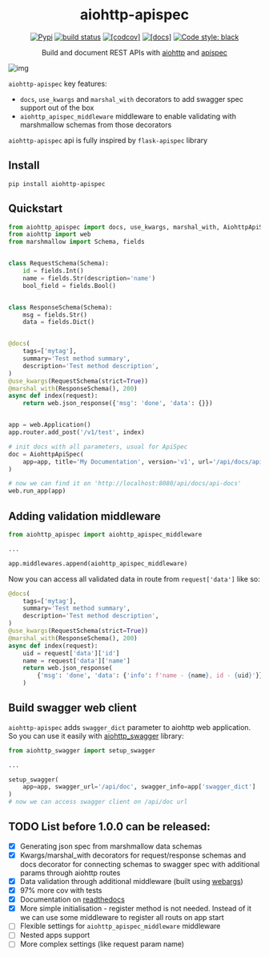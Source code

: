 <h1 align="center">aiohttp-apispec</h1>

<p align="center">
  <a href="https://pypi.python.org/pypi/aiohttp-apispec"><img src="https://badge.fury.io/py/aiohttp-apispec.svg" alt="Pypi"></a>
  <a href="https://travis-ci.org/maximdanilchenko/aiohttp-apispec"><img src="https://travis-ci.org/maximdanilchenko/aiohttp-apispec.svg" alt="build status"></a>
  <a href="https://codecov.io/gh/maximdanilchenko/aiohttp-apispec"><img src="https://codecov.io/gh/maximdanilchenko/aiohttp-apispec/branch/master/graph/badge.svg" alt="[codcov]"></a>
  <a href="https://aiohttp-apispec.readthedocs.io/en/latest/?badge=latest"><img src="https://readthedocs.org/projects/aiohttp-apispec/badge/?version=latest" alt="[docs]"></a>
  <a href="https://github.com/ambv/black"><img src="https://img.shields.io/badge/code%20style-black-000000.svg" alt="Code style: black"></a>
</p>

<p align="center">Build and document REST APIs with <a href="https://github.com/aio-libs/aiohttp">aiohttp</a> and <a href="https://github.com/marshmallow-code/apispec">apispec</a></p>


![img](https://user-images.githubusercontent.com/10708076/40740929-bd141942-6452-11e8-911c-d9032f8d625f.png)

<p>

```aiohttp-apispec``` key features:
- ```docs```, ```use_kwargs``` and ```marshal_with``` decorators 
to add swagger spec support out of the box
- ```aiohttp_apispec_middleware``` middleware to enable validating 
with marshmallow schemas from those decorators

```aiohttp-apispec``` api is fully inspired by ```flask-apispec``` library

## Install

```
pip install aiohttp-apispec
```

## Quickstart

```Python
from aiohttp_apispec import docs, use_kwargs, marshal_with, AiohttpApiSpec
from aiohttp import web
from marshmallow import Schema, fields


class RequestSchema(Schema):
    id = fields.Int()
    name = fields.Str(description='name')
    bool_field = fields.Bool()


class ResponseSchema(Schema):
    msg = fields.Str()
    data = fields.Dict()


@docs(
    tags=['mytag'],
    summary='Test method summary',
    description='Test method description',
)
@use_kwargs(RequestSchema(strict=True))
@marshal_with(ResponseSchema(), 200)
async def index(request):
    return web.json_response({'msg': 'done', 'data': {}})


app = web.Application()
app.router.add_post('/v1/test', index)

# init docs with all parameters, usual for ApiSpec
doc = AiohttpApiSpec(
    app=app, title='My Documentation', version='v1', url='/api/docs/api-docs'
)

# now we can find it on 'http://localhost:8080/api/docs/api-docs'
web.run_app(app)
```
## Adding validation middleware

```Python
from aiohttp_apispec import aiohttp_apispec_middleware

...

app.middlewares.append(aiohttp_apispec_middleware)
```
Now you can access all validated data in route from ```request['data']``` like so:

```Python
@docs(
    tags=['mytag'],
    summary='Test method summary',
    description='Test method description',
)
@use_kwargs(RequestSchema(strict=True))
@marshal_with(ResponseSchema(), 200)
async def index(request):
    uid = request['data']['id']
    name = request['data']['name']
    return web.json_response(
        {'msg': 'done', 'data': {'info': f'name - {name}, id - {uid}'}}
    )
```

## Build swagger web client
```aiohttp-apispec``` adds ```swagger_dict``` parameter to aiohttp web application. 
So you can use it easily with [aiohttp_swagger](https://github.com/cr0hn/aiohttp-swagger) library:

```Python
from aiohttp_swagger import setup_swagger

...

setup_swagger(
    app=app, swagger_url='/api/doc', swagger_info=app['swagger_dict']
)
# now we can access swagger client on /api/doc url
```

<p>

## TODO List before 1.0.0 can be released:

- [x] Generating json spec from marshmallow data schemas
- [x] Kwargs/marshal_with decorators for request/response schemas and docs decorator for connecting schemas to swagger spec with additional params through aiohttp routes
- [x] Data validation through additional middleware (built using [webargs](https://github.com/sloria/webargs))
- [x] 97% more cov with tests
- [x] Documentation on [readthedocs](http://aiohttp-apispec.readthedocs.io/en/latest/)
- [x] More simple initialisation - register method is not needed. Instead of it we can use some middleware to register all routs on app start
- [ ] Flexible settings for  ```aiohttp_apispec_middleware``` middleware
- [ ] Nested apps support
- [ ] More complex settings (like request param name)
